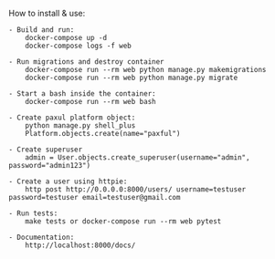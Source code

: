 How to install & use:

    - Build and run:
        docker-compose up -d
        docker-compose logs -f web

    - Run migrations and destroy container
        docker-compose run --rm web python manage.py makemigrations
        docker-compose run --rm web python manage.py migrate

    - Start a bash inside the container:
        docker-compose run --rm web bash

    - Create paxul platform object:
        python manage.py shell_plus
        Platform.objects.create(name="paxful")

    - Create superuser
        admin = User.objects.create_superuser(username="admin", password="admin123")

    - Create a user using httpie:
        http post http://0.0.0.0:8000/users/ username=testuser password=testuser email=testuser@gmail.com

    - Run tests:
        make tests or docker-compose run --rm web pytest

    - Documentation:
        http://localhost:8000/docs/
